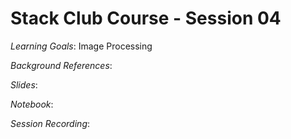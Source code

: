# Stack Club Course - Session 04

*Learning Goals*: Image Processing

*Background References*:

*Slides*:

*Notebook*:

*Session Recording*: